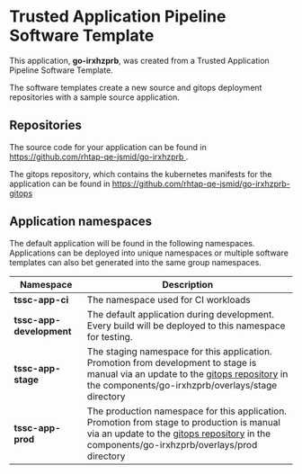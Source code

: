 # Trusted Application Pipeline Software Template

This application, **go-irxhzprb**, was created from a Trusted Application Pipeline Software Template.

The software templates create a new source and gitops deployment repositories with a sample source application. 

## Repositories

The source code for your application can be found in [https://github.com/rhtap-qe-jsmid/go-irxhzprb ](https://github.com/rhtap-qe-jsmid/go-irxhzprb ).
 
The gitops repository, which contains the kubernetes manifests for the application can be found in 
[https://github.com/rhtap-qe-jsmid/go-irxhzprb-gitops ](https://github.com/rhtap-qe-jsmid/go-irxhzprb-gitops ) 

## Application namespaces 

The default application will be found in the following namespaces. Applications can be deployed into unique namespaces or multiple software templates can also bet generated into the same group namespaces.  

|  Namespace   |  Description   |  
| -------- | -------- |
| **tssc-app-ci** | The namespace used for CI workloads |
| **tssc-app-development** | The default application during development. Every build will be deployed to this namespace for testing. |
| **tssc-app-stage** | The staging namespace for this application. Promotion from development to stage is manual via an update to the [gitops repository](https://github.com/rhtap-qe-jsmid/go-irxhzprb-gitops ) in the components/go-irxhzprb/overlays/stage directory |
| **tssc-app-prod** | The production namespace for this application. Promotion from stage to production is manual via an update to the [gitops repository](https://github.com/rhtap-qe-jsmid/go-irxhzprb-gitops ) in the components/go-irxhzprb/overlays/prod directory |